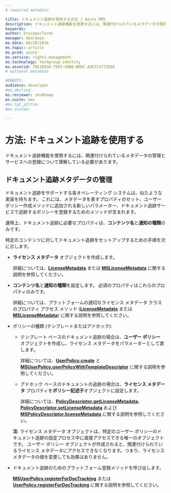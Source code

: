 ```yaml
---
# required metadata

title: ドキュメント追跡を使用する方法 | Azure RMS
description: ドキュメント追跡機能を使用するには、関連付けられているメタデータの管理とサービスへの登録について理解している必要があります。
keywords:
author: bruceperlerms
manager: mbaldwin
ms.date: 04/28/2016
ms.topic: article
ms.prod: azure
ms.service: rights-management
ms.technology: techgroup-identity
ms.assetid: 70E10936-7953-49B0-B0DC-A5E7C4772E60
# optional metadata

#ROBOTS:
audience: developer
#ms.devlang:
ms.reviewer: shubhamp
ms.suite: ems
#ms.tgt_pltfrm:
#ms.custom:

---
```


# 方法: ドキュメント追跡を使用する

ドキュメント追跡機能を使用するには、関連付けられているメタデータの管理とサービスへの登録について理解している必要があります。

## ドキュメント追跡メタデータの管理

ドキュメント追跡をサポートする各オペレーティング システムは、似たような実装を持ちます。 これには、メタデータを表すプロパティのセット、ユーザー ポリシー作成メソッドに追加される新しいパラメーター、ドキュメント追跡サービスで追跡するポリシーを登録するためのメソッドが含まれます。

運用上、ドキュメント追跡に必要なプロパティは、**コンテンツ名**と**通知の種類**のみです。

特定のコンテンツに対してドキュメント追跡をセットアップするための手順を次に示します。

-   **ライセンス メタデータ** オブジェクトを作成します。

    詳細については、[**LicenseMetadata**](/rights-management/sdk/4.2/api/android/com.microsoft.rightsmanagement#msipcthin2_licensemetadata_interface_java) または [**MSLicenseMetadata**](/rights-management/sdk/4.2/api/iOS/mslicensemetadata#msipcthin2_mslicensemetadata_class_objc) に関する説明を参照してください。

-   **コンテンツ名**と**通知の種類**を設定します。 必須のプロパティはこれらのプロパティのみです。

    詳細については、プラットフォームの適切なライセンス メタデータ クラスのプロパティ アクセス メソッド ([**LicenseMetadata**](/rights-management/sdk/4.2/api/android/com.microsoft.rightsmanagement#msipcthin2_licensemetadata_interface_java) または [**MSLicenseMetadata**](/rights-management/sdk/4.2/api/iOS/mslicensemetadata#msipcthin2_mslicensemetadata_class_objc)) に関する説明を参照してください。

-   ポリシーの種類 (テンプレートまたはアドホック):

    -   テンプレート ベースのドキュメント追跡の場合は、**ユーザー ポリシー** オブジェクトを作成し、ライセンス メタデータをパラメーターとして渡します。

        詳細については、[**UserPolicy.create**](/rights-management/sdk/4.2/api/android/userpolicy#msipcthin2_userpolicy_class_java) と [**MSUserPolicy.userPolicyWithTemplateDescriptor**](/rights-management/sdk/4.2/api/iOS/msuserpolicy#msipcthin2_msuserpolicy_templatedescriptor_property_objc) に関する説明を参照してください。

    -   アドホック ベースのドキュメントの追跡の場合は、**ライセンス メタデータ** プロパティを**ポリシー記述子**オブジェクトに設定します。

        詳細については、[**PolicyDescriptor.getLicenseMetadata**](/rights-management/sdk/4.2/api/android/policydescriptor#msipcthin2_policydescriptor_interface_java)、[**PolicyDescriptor.setLicenseMetadata**](/rights-management/sdk/4.2/api/android/policydescriptor#msipcthin2_policydescriptor_setlicensemetadata_java) および [**MSPolicyDescriptor.licenseMetadata**](/rights-management/sdk/4.2/api/iOS/mspolicydescriptor#msipcthin2_mspolicydescriptor_licensemetadata_property_objc) に関する説明を参照してください。

    **注**: ライセンス メタデータ オブジェクトは、特定のユーザー ポリシーのドキュメント追跡の設定プロセス中に直接アクセスできる唯一のオブジェクトです。 ユーザー ポリシー オブジェクトが作成されると、関連付けられているライセンス メタデータにアクセスできなくなります。つまり、ライセンス メタデータの値を変更しても効果はありません。

     

-   ドキュメント追跡のためのプラットフォーム登録メソッドを呼び出します。

    [**MSUserPolicy.registerForDocTracking**](/rights-management/sdk/4.2/api/iOS/msuserpolicy#msipcthin2_msuserpolicy_registerfordoctracking_userid_authenticationcallback_completionblock_method_objc) または [**UserPolicy.registerForDocTracking**](/rights-management/sdk/4.2/api/iOS/msuserpolicy#msipcthin2_msuserpolicy_registerfordoctracking_userid_authenticationcallback_completionblock_method_objc) に関する説明を参照してください。

 

 


<!--HONumber=Jun16_HO2-->


